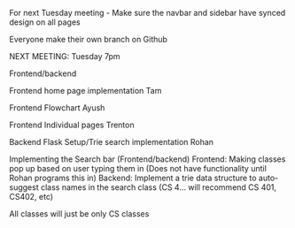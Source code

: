 
For next Tuesday meeting - Make sure the navbar and sidebar have synced design on all pages

Everyone make their own branch on Github

NEXT MEETING: Tuesday 7pm

Frontend/backend

Frontend home page implementation
Tam

Frontend Flowchart
Ayush

Frontend Individual pages
Trenton

Backend Flask Setup/Trie search implementation
Rohan 

Implementing the Search bar (Frontend/backend)
Frontend: Making classes pop up based on user typing them in (Does not have functionality until Rohan programs this in)
Backend: Implement a trie data structure to auto-suggest class names in the search class (CS 4… will recommend CS 401, CS402, etc)


All classes will just be only CS classes
